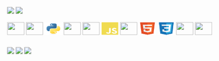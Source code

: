 
<div>
    <img height="180em" src="https://github-readme-stats.vercel.app/api?username=gabriellopes1010&show_icons=true&theme=radical&count_private=true"/>
    <img height="180em" src="https://github-readme-stats.vercel.app/api/top-langs/?username=gabrielopes1010&layout=compact&langs_count=7&theme=radical&count_private=true"/>
</div>


<div> 
    <style="display: inline_block"><br>
    <img align="center" height="30" width="40" src="https://cdn.jsdelivr.net/gh/devicons/devicon@latest/icons/linux/linux-original.svg">
    <img align="center" height="30" width="40" src="https://cdn.jsdelivr.net/gh/devicons/devicon@latest/icons/docker/docker-original.svg"">
    <img align="center" height="30" width="40" src="https://raw.githubusercontent.com/devicons/devicon/master/icons/python/python-original.svg"> 
    <img align="center" height="30" width="40" src="https://cdn.jsdelivr.net/gh/devicons/devicon@latest/icons/fastapi/fastapi-original.svg" />
    <img align="center" height="30" width="40" src="https://cdn.jsdelivr.net/gh/devicons/devicon@latest/icons/nodejs/nodejs-plain-wordmark.svg">
    <img align="center" height="30" width="40" src="https://raw.githubusercontent.com/devicons/devicon/master/icons/javascript/javascript-plain.svg">
    <img align="center" height="30" width="40" src="https://cdn.jsdelivr.net/gh/devicons/devicon@latest/icons/typescript/typescript-plain.svg">
    <img align="center" height="30" width="40" src="https://raw.githubusercontent.com/devicons/devicon/master/icons/html5/html5-original.svg">
    <img align="center" height="30" width="40" src="https://raw.githubusercontent.com/devicons/devicon/master/icons/css3/css3-original.svg">
    <img align="center" height="30" width="40" src="https://cdn.jsdelivr.net/gh/devicons/devicon@latest/icons/postman/postman-plain.svg">
    <img align="center" height="30" width="40" src="https://cdn.jsdelivr.net/gh/devicons/devicon@latest/icons/insomnia/insomnia-original.svg" />

          
          

  

    
</div>

##

<div> 
  <a href="https://instagram.com/gabriellopes_s" target="_blank"><img src="https://img.shields.io/badge/-Instagram-%23E4405F?style=for-the-badge&logo=instagram&logoColor=white" target="_blank"></a>
  <a href = "mailto:gabriellopes1010@gmail.com"><img src="https://img.shields.io/badge/-Gmail-%23333?style=for-the-badge&logo=gmail&logoColor=white" target="_blank"></a>
  <a href="https://www.linkedin.com/in/gabriellopes1010" target="_blank"><img src="https://img.shields.io/badge/-LinkedIn-%230077B5?style=for-the-badge&logo=linkedin&logoColor=white" target="_blank"></a> 
  
</div>
